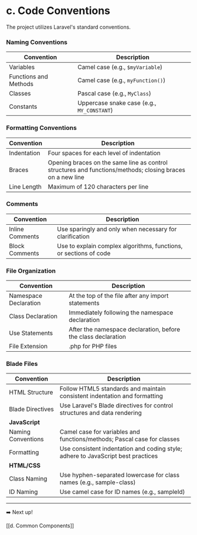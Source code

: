 # c. Code Conventions

The project utilizes Laravel's standard conventions.

### Naming Conventions

| Convention            | Description                                |
| --------------------- | ------------------------------------------ |
| Variables             | Camel case (e.g., `$myVariable`)           |
| Functions and Methods | Camel case (e.g., `myFunction()`)          |
| Classes               | Pascal case (e.g., `MyClass`)              |
| Constants             | Uppercase snake case (e.g., `MY_CONSTANT`) |
### Formatting Conventions

| Convention  | Description                                                                                               |
| ----------- | --------------------------------------------------------------------------------------------------------- |
| Indentation | Four spaces for each level of indentation                                                                 |
| Braces      | Opening braces on the same line as control structures and functions/methods; closing braces on a new line |
| Line Length | Maximum of 120 characters per line                                                                        |
### Comments

| Convention      | Description                                                       |
| --------------- | ----------------------------------------------------------------- |
| Inline Comments | Use sparingly and only when necessary for clarification           |
| Block Comments  | Use to explain complex algorithms, functions, or sections of code |
### File Organization

| Convention            | Description                                                   |
| --------------------- | ------------------------------------------------------------- |
| Namespace Declaration | At the top of the file after any import statements            |
| Class Declaration     | Immediately following the namespace declaration               |
| Use Statements        | After the namespace declaration, before the class declaration |
| File Extension        | .php for PHP files                                            |
### Blade Files

| Convention         | Description                                                                      |
| ------------------ | -------------------------------------------------------------------------------- |
| HTML Structure     | Follow HTML5 standards and maintain consistent indentation and formatting        |
| Blade Directives   | Use Laravel's Blade directives for control structures and data rendering         |
| **JavaScript**     |                                                                                  |
| Naming Conventions | Camel case for variables and functions/methods; Pascal case for classes          |
| Formatting         | Use consistent indentation and coding style; adhere to JavaScript best practices |
| **HTML/CSS**       |                                                                                  |
| Class Naming       | Use hyphen-separated lowercase for class names (e.g., sample-class)              |
| ID Naming          | Use camel case for ID names (e.g., sampleId)                                     |

---

➡️ Next up!

[[d. Common Components]]